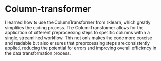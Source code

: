 # Column-transformer
I learned how to use the ColumnTransformer from sklearn, which greatly simplifies the coding process. The ColumnTransformer allows for the application of different preprocessing steps to specific columns within a single, streamlined workflow. This not only makes the code more concise and readable but also ensures that preprocessing steps are consistently applied, reducing the potential for errors and improving overall efficiency in the data transformation process.
